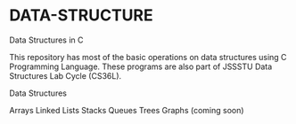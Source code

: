 # DATA-STRUCTURE
Data Structures in C

This repository has most of the basic operations on data structures using C Programming Language. These programs are also part of JSSSTU Data Structures Lab Cycle (CS36L).

Data Structures

Arrays
Linked Lists
Stacks
Queues
Trees
Graphs (coming soon)
